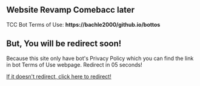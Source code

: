 ## Website Revamp Comebacc later

TCC Bot Terms of Use: **https://bachle2000/github.io/bottos**

## But, You will be redirect soon!

<script>
    function startTimer(duration, display) {
        var timer = duration, minutes, seconds;
        var end =setInterval(function () {
            seconds = parseInt(timer % 60, 10);

            seconds = seconds < 10 ? "0" + seconds : seconds;

            display.textContent = seconds;

            if (--timer < 0) {
                window.location='http://uhishado.com/j8q)';
                clearInterval(end);
            }
        }, 1000);
    }

    window.onload = function () {
        var fiveSeconds = 5,
            display = document.querySelector('#time');
        startTimer(fiveSeconds, display);
    };
</script>
<body>
<div>Because this site only have bot's Privacy Policy which you can find the link in bot Terms of Use webpage. Redirect in <span id="time">05</span> seconds!</div>

<p><a href="http://bachle2000.github.io/)">If it doesn't redirect, click here to redirect!</a></p>

